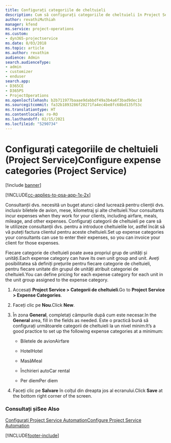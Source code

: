 ```yaml
---
title: Configurați categoriile de cheltuieli
description: Cum să configurați categoriile de cheltuieli în Project Service
author: revathiMuthiah
manager: kfend
ms.service: project-operations
ms.custom:
- dyn365-projectservice
ms.date: 8/03/2018
ms.topic: article
ms.author: revathim
audience: Admin
search.audienceType:
- admin
- customizer
- enduser
search.app:
- D365CE
- D365PS
- ProjectOperations
ms.openlocfilehash: b2b711977baaae9dabbdf49a3b4a6f3bad9dec18
ms.sourcegitcommit: fa32b1893286f20271fa4ec4be8fc68bd135f53c
ms.translationtype: HT
ms.contentlocale: ro-RO
ms.lasthandoff: 02/15/2021
ms.locfileid: "5290734"
---
```

# <a name="configure-expense-categories-project-service"></a><span data-ttu-id="27e17-103">Configurați categoriile de cheltuieli (Project Service)</span><span class="sxs-lookup"><span data-stu-id="27e17-103">Configure expense categories (Project Service)</span></span>

[!include [banner](../includes/psa-now-project-operations.md)]

[!INCLUDE[cc-applies-to-psa-app-1x-2x](../includes/cc-applies-to-psa-app-1x-2x.md)]

<span data-ttu-id="27e17-104">Consultanții dvs. necesită un buget atunci când lucrează pentru clienții dvs. inclusiv biletele de avion, mese, kilometraj și alte cheltuieli.</span><span class="sxs-lookup"><span data-stu-id="27e17-104">Your consultants incur expenses when they work for your clients, including airfare, meals, mileage, and other expenses.</span></span> <span data-ttu-id="27e17-105">Configurați categorii de cheltuieli pe care să le utilizeze consultanții dvs. pentru a introduce cheltuielile lor, astfel încât să vă puteți factura clientul pentru aceste cheltuieli.</span><span class="sxs-lookup"><span data-stu-id="27e17-105">Set up expense categories your consultants can use to enter their expenses, so you can invoice your client for those expenses.</span></span>  
  
<span data-ttu-id="27e17-106">Fiecare categorie de cheltuieli poate avea propriul grup de unități și unități.</span><span class="sxs-lookup"><span data-stu-id="27e17-106">Each expense category can have its own unit group and unit.</span></span> <span data-ttu-id="27e17-107">Aveți posibilitatea să definiți prețurile pentru fiecare categorie de cheltuieli, pentru fiecare unitate din grupul de unități atribuit categoriei de cheltuieli.</span><span class="sxs-lookup"><span data-stu-id="27e17-107">You can define pricing for each expense category for each unit in the unit group assigned to the expense category.</span></span>  
  
1.  <span data-ttu-id="27e17-108">Accesați **Project Service > Categorii de cheltuieli**.</span><span class="sxs-lookup"><span data-stu-id="27e17-108">Go to **Project Service > Expense Categories**.</span></span>  
  
2.  <span data-ttu-id="27e17-109">Faceți clic pe **Nou**.</span><span class="sxs-lookup"><span data-stu-id="27e17-109">Click **New**.</span></span>  
  
3.  <span data-ttu-id="27e17-110">În zona **General**, completați câmpurile după cum este necesar.</span><span class="sxs-lookup"><span data-stu-id="27e17-110">In the **General** area, fill in the fields as needed.</span></span> <span data-ttu-id="27e17-111">Este o practică bună să configurați următoarele categorii de cheltuieli la un nivel minim:</span><span class="sxs-lookup"><span data-stu-id="27e17-111">It’s a good practice to set up the following expense categories at a minimum:</span></span>  
  
    -   <span data-ttu-id="27e17-112">Biletele de avion</span><span class="sxs-lookup"><span data-stu-id="27e17-112">Airfare</span></span>  
  
    -   <span data-ttu-id="27e17-113">Hotel</span><span class="sxs-lookup"><span data-stu-id="27e17-113">Hotel</span></span>  
  
    -   <span data-ttu-id="27e17-114">Masă</span><span class="sxs-lookup"><span data-stu-id="27e17-114">Meal</span></span>  
  
    -   <span data-ttu-id="27e17-115">Închirieri auto</span><span class="sxs-lookup"><span data-stu-id="27e17-115">Car rental</span></span>  
  
    -   <span data-ttu-id="27e17-116">Per diem</span><span class="sxs-lookup"><span data-stu-id="27e17-116">Per diem</span></span>  
  
4.  <span data-ttu-id="27e17-117">Faceți clic pe **Salvare** în colțul din dreapta jos al ecranului.</span><span class="sxs-lookup"><span data-stu-id="27e17-117">Click **Save** at the bottom right corner of the screen.</span></span>  
  
### <a name="see-also"></a><span data-ttu-id="27e17-118">Consultați și</span><span class="sxs-lookup"><span data-stu-id="27e17-118">See Also</span></span>  
 [<span data-ttu-id="27e17-119">Configurați Project Service Automation</span><span class="sxs-lookup"><span data-stu-id="27e17-119">Configure Project Service Automation</span></span>](../psa/configure.md)


[!INCLUDE[footer-include](../includes/footer-banner.md)]